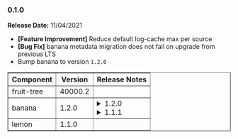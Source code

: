 ### <a id='0.1.0'></a> 0.1.0

**Release Date:** 11/04/2021

* **[Feature Improvement]** Reduce default log-cache max per source
* **[Bug Fix]** banana metadata migration does not fail on upgrade from previous LTS
* Bump banana to version `1.2.0`

<table border="1" class="nice">
  <thead>
  <tr>
    <th>Component</th>
    <th>Version</th>
    <th>Release Notes</th>
  </tr>
  </thead>
  <tbody>
    <tr><td>fruit-tree</td><td>40000.2</td><td></td></tr>
    <tr><td>banana</td><td>1.2.0</td>
      <td>
        <details>
          <summary>1.2.0</summary>
          <pre>
  peal
  is
  yellow
          </pre>
        </details>
        <details>
          <summary>1.1.1</summary>
          <pre>
  remove from bunch
          </pre>
        </details>
      </td>
    </tr>
    <tr><td>lemon</td><td>1.1.0</td><td></td></tr>
  </tbody>
</table>
